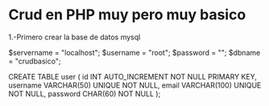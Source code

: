 #  Crud en PHP muy pero muy basico

1.-Primero crear la base de datos mysql

$servername = "localhost";
$username = "root";
$password = "";
$dbname = "crudbasico";


CREATE TABLE user (
    id INT AUTO_INCREMENT NOT NULL PRIMARY KEY,
    username VARCHAR(50) UNIQUE NOT NULL,
    email VARCHAR(100) UNIQUE NOT NULL,
    password CHAR(60) NOT NULL
);


